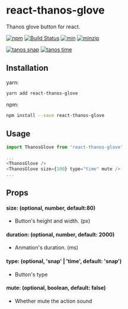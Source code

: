 # react-thanos-glove

Thanos glove button for react.

[![npm](https://img.shields.io/npm/v/react-thanos-glove.svg)](https://www.npmjs.com/package/react-thanos-glove)
[![Build Status](https://api.travis-ci.com/jiggum/react-thanos-glove.svg?branch=master)](https://travis-ci.com/jiggum/react-thanos-glove)
[![min](https://img.shields.io/bundlephobia/min/react-thanos-glove.svg)](https://www.npmjs.com/package/react-thanos-glove)
[![minzip](https://img.shields.io/bundlephobia/minzip/react-thanos-glove.svg)](https://www.npmjs.com/package/react-thanos-glove)

[![tanos snap](http://thanos.jiggum.s3.amazonaws.com/assets/thanos-snap.gif)]()
[![tanos time](http://thanos.jiggum.s3.amazonaws.com/assets/thanos-time.gif)]()

## Installation

yarn:
```bash
yarn add react-thanos-glove
```

npm:
```bash
npm install --save react-thanos-glove
```

## Usage

```js
import ThanosGlove from 'react-thanos-glove'

...
<ThanosGlove />
<ThanosGlove size={100} type="time" mute />
...
```

## Props

#### size: (optional, number, default:80)
- Button's height and width. (px)

#### duration: (optional, number, default: 2000)
- Anmation's duration. (ms)

#### type: (optional, 'snap' | 'time', default: 'snap')
- Button's type

#### mute: (optional, boolean, default: false)
- Whether mute the action sound
